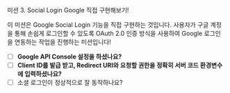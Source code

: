 미션 3.  Social Login Google 직접 구현해보기!

이 미션은 Google Social Login 기능을 직접 구현하는 것입니다. 사용자가 구글 계정을 통해 손쉽게 로그인할 수 있도록 OAuth 2.0 인증 방식을 사용하여 Google 로그인을 연동하는 작업을 진행하는 미션입니다!

- [ ]  **Google API Console 설정을 하셨나요?**
- [ ]  **Client ID를 발급 받고, Redirect URI와 요청할 권한을 정확히 서버 코드 환경변수에 입력하셨나요?**
- [ ]  소셜 로그인이 정상적으로 잘 동작하나요?